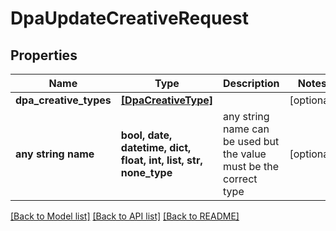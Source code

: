 # DpaUpdateCreativeRequest


## Properties
Name | Type | Description | Notes
------------ | ------------- | ------------- | -------------
**dpa_creative_types** | [**[DpaCreativeType]**](DpaCreativeType.md) |  | [optional] 
**any string name** | **bool, date, datetime, dict, float, int, list, str, none_type** | any string name can be used but the value must be the correct type | [optional]

[[Back to Model list]](../README.md#documentation-for-models) [[Back to API list]](../README.md#documentation-for-api-endpoints) [[Back to README]](../README.md)



